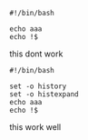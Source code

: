 
```
#!/bin/bash

echo aaa
echo !$
```

this dont work

```
#!/bin/bash

set -o history
set -o histexpand
echo aaa
echo !$
```
this work well
